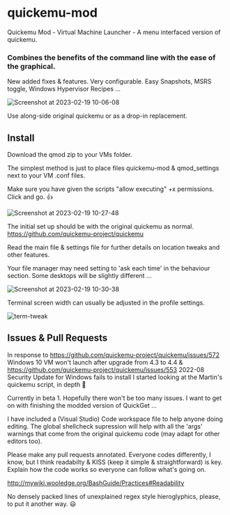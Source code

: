 # quickemu-mod
Quickemu Mod - Virtual Machine Launcher  -  A menu interfaced version of quickemu.

### Combines the benefits of the command line with the ease of the graphical.

New added fixes & features. Very configurable. Easy Snapshots, MSRS toggle, Windows Hypervisor Recipes ... 

![Screenshot at 2023-02-19 10-06-08](https://user-images.githubusercontent.com/3956806/219939020-f3d8c512-4366-4186-8979-eebc879ed2aa.png)


Use along-side original quickemu or as a drop-in replacement.  


## Install

Download the qmod zip to your VMs folder.  

The simplest method is just to place files quickemu-mod & qmod_settings next to your VM .conf files.

Make sure you have given the scripts "allow executing" +x permissions.  Click and go. 👍


![Screenshot at 2023-02-19 10-27-48](https://user-images.githubusercontent.com/3956806/219940371-fb1b778c-3bbc-4739-bdad-caee87a29d18.jpg)

The initial set up should be with the original quickemu as normal.  https://github.com/quickemu-project/quickemu

Read the main file & settings file for further details on location tweaks and other features.

Your file manager may need setting to 'ask each time' in the behaviour section.  Some desktops will be slightly different ...


![Screenshot at 2023-02-19 10-30-38](https://user-images.githubusercontent.com/3956806/219940035-9d4df156-8309-4845-8432-05941749dda1.png)

Terminal screen width can usually be adjusted in the profile settings.

![term-tweak](https://user-images.githubusercontent.com/3956806/219943219-ddbe3547-bcd6-4d48-afb0-b549c4810a9c.png)




## Issues & Pull Requests

In response to https://github.com/quickemu-project/quickemu/issues/572  Windows 10 VM won't launch after upgrade from 4.3 to 4.4 &  https://github.com/quickemu-project/quickemu/issues/553  2022-08 Security Update for Windows fails to install I started looking at the Martin's quickemu script, in depth  :rofl:

Currently in beta 1.  Hopefully there won't be too many issues. I want to get on with finishing the modded version of QuickGet ...

I have included a (Visual Studio) Code workspace file to help anyone doing editing. The global shellcheck supression will help with all the 'args' warnings that come from the original quickemu code  (may adapt for other editors too).

Please make any pull requests annotated. Everyone codes differently, I know, but I think readabilty & KISS (keep it simple & straightforward) is key. Explain how the code works so everyone can follow what's going on.

http://mywiki.wooledge.org/BashGuide/Practices#Readability 

No densely packed lines of unexplained regex style hieroglyphics, please, to put it another way. 😃
